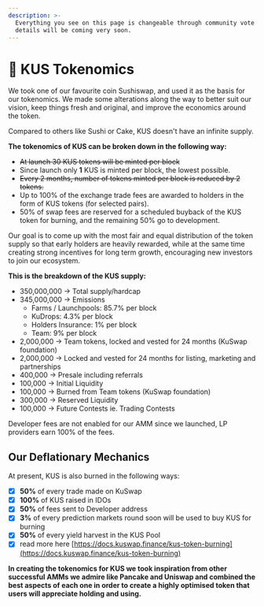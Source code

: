 ```yaml
---
description: >-
  Everything you see on this page is changeable through community vote. DAO
  details will be coming very soon.
---
```


# 🌟 KUS Tokenomics

We took one of our favourite coin Sushiswap, and used it as the basis for our tokenomics. We made some alterations along the way to better suit our vision, keep things fresh and original, and improve the economics around the token.

Compared to others like Sushi or Cake, KUS doesn't have an infinite supply.

**The tokenomics of KUS can be broken down in the following way:**

* ~~At launch 30 KUS tokens will be minted per block~~
* Since launch only **1** KUS is minted per block, the lowest possible.
* ~~Every 2 months, number of tokens minted per block is reduced by 2 tokens.~~
* Up to 100% of the exchange trade fees are awarded to holders in the form of KUS tokens \(for selected pairs\).
* 50% of swap fees are reserved for a scheduled buyback of the KUS token for burning, and the remaining 50% go to development.

Our goal is to come up with the most fair and equal distribution of the token supply so that early holders are heavily rewarded, while at the same time creating strong incentives for long term growth, encouraging new investors to join our ecosystem.

**This is the breakdown of the KUS supply:**

* 350,000,000 → Total supply/hardcap
* 345,000,000 → Emissions 
  * Farms / Launchpools: 85.7% per block 
  * KuDrops: 4.3% per block 
  * Holders Insurance: 1% per block 
  * Team: 9% per block 
* 2,000,000 → Team tokens, locked and vested for 24 months (KuSwap foundation)
* 2,000,000 → Locked and vested for 24 months for listing, marketing and partnerships
* 400,000 → Presale including referrals
* 100,000 → Initial Liquidity
* 100,000 → Burned from Team tokens (KuSwap foundation)
* 300,000 → Reserved Liquidity
* 100,000 → Future Contests ie. Trading Contests

Developer fees are not enabled for our AMM since we launched, LP providers earn 100% of the fees.

## **Our Deflationary Mechanics**

At present, KUS is also burned in the following ways:

* [x] **50%** of every trade made on KuSwap
* [x] **100%** of KUS raised in IDOs 
* [x] **50%** of  fees sent to Developer address
* [x] **3%** of every prediction markets round soon will be used to buy KUS for burning
* [x] **50%** of every yield harvest in the KUS Pool
* [x] read more here [https://docs.kuswap.finance/kus-token-burning](https://docs.kuswap.finance/kus-token-burning)

**In creating the tokenomics for KUS we took inspiration from other successful AMMs we admire like Pancake and Uniswap and combined the best aspects of each one in order to create a highly optimised token that users will appreciate holding and using.**

